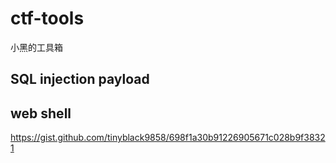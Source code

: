 # ctf-tools
小黑的工具箱
## SQL injection payload
## web shell
https://gist.github.com/tinyblack9858/698f1a30b91226905671c028b9f38321
